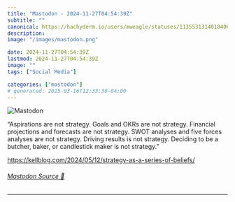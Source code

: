 ```yaml
---
title: "Mastodon - 2024-11-27T04:54:39Z"
subtitle: ""
canonical: https://hachyderm.io/users/mweagle/statuses/113553131401840623
description:
image: "/images/mastodon.png"

date: 2024-11-27T04:54:39Z
lastmod: 2024-11-27T04:54:39Z
image: ""
tags: ["Social Media"]

categories: ["mastodon"]
# generated: 2025-03-16T12:33:30-04:00
---
```

![Mastodon](/images/mastodon.png)

<p>“Aspirations are not strategy. Goals and OKRs are not strategy. Financial projections and forecasts are not strategy.  SWOT analyses and five forces analyses are not strategy. Driving results is not strategy. Deciding to be a butcher, baker, or candlestick maker is not strategy.”</p><p><a href="https://kellblog.com/2024/05/12/strategy-as-a-series-of-beliefs/" target="_blank" rel="nofollow noopener noreferrer" translate="no"><span class="invisible">https://</span><span class="ellipsis">kellblog.com/2024/05/12/strate</span><span class="invisible">gy-as-a-series-of-beliefs/</span></a></p>


###### [Mastodon Source 🐘](https://hachyderm.io/@mweagle/113553131401840623)

___
